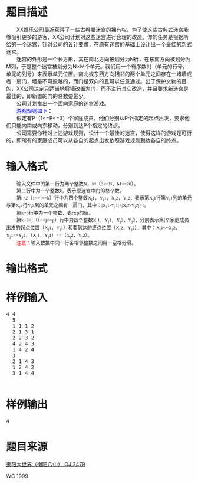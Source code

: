 

# 题目描述


<div class="content">
<div style="text-indent:21pt;">
XX娱乐公司最近获得了一些古希腊迷宫的拥有权，为了使这些古典式迷宫能够吸引更多的游客，<span>XX公司计划对这些迷宫进行合理的改造。你的任务是根据所给的一个迷宫，针对公司的设计要求，在原有迷宫的基础上设计出一个最佳的新式迷宫。</span> 
</div>
<div style="text-indent:21pt;">
迷宫的外形是一个长方形，其在南北方向被划分为<span>N行，在东南方向被划分为M列，于是整个迷宫被划分为N×M个单元。我们用一个有序数对（单元的行号，单元的列号）来表示单元位置。南北或东西方向相邻的两个单元之间存在一堵墙或者一扇门，墙是不可逾越的，而门是双向的且可以任意通过。出于保护文物的目的，XX公司决定只适当地将墙改置为门，而不进行其它改造，并且要求新迷宫是最佳的，即新置的门的总数要最少。</span> 
</div>
<div style="text-indent:21pt;">
公司计划推出一个面向家庭的迷宫游戏。
</div>
<div style="text-indent:21pt;">
<span style="color:blue;">游戏规则如下</span>：
</div>
<div style="text-indent:21pt;">
假定有<span>P（1&lt;=P&lt;=3）个家庭成员，他们分别从P个指定的起点出发，要求他们只能向南或向东移动，分别到达P个指定的终点。</span> 
</div>
<div style="text-indent:21pt;">
公司需要你针对上述游戏规则，设计一个最佳的迷宫，使得这样的游戏是可行的，即所有的家庭成员可以从各自的起点出发依照游戏规则到达各自的终点。
</div>
</div>

# 输入格式


<div class="content">
<p class="MsoNormal" style="margin:0cm 0cm 0pt;text-indent:21pt;">
<span style="font-family:宋体;mso-bidi-font-size:10.5pt;"><span style="font-size:small;">输入文件中的第一行为两个整数<span lang="EN-US">N</span>，<span lang="EN-US">M</span>（<span lang="EN-US">3&lt;=N</span>，<span lang="EN-US">M&lt;=20</span>）。<span lang="EN-US"><o:p></o:p></span></span></span> 
</p>
<p class="MsoNormal" style="margin:0cm 0cm 0pt;text-indent:21pt;">
<span style="font-family:宋体;mso-bidi-font-size:10.5pt;"><span style="font-size:small;">第二行中为一个整数<span lang="EN-US">k</span>，表示原迷宫中门的总个数。<span lang="EN-US"><o:p></o:p></span></span></span> 
</p>
<p class="MsoNormal" style="margin:0cm 0cm 0pt;text-indent:21pt;">
<span style="font-family:宋体;mso-bidi-font-size:10.5pt;"><span style="font-size:small;">第<span lang="EN-US">i+2</span>（<span lang="EN-US">1&lt;=i&lt;=k</span>）行中为四个整数<span lang="EN-US">X<sub>i</sub>1</span>，<span lang="EN-US">Y<sub>i</sub>1</span>，<span lang="EN-US">X<sub>i</sub>2</span>，<span lang="EN-US">Y<sub>i</sub>2</span>，表示第<span lang="EN-US">X<sub>i</sub>1</span>行第<span lang="EN-US">Y<sub>i</sub>1</span>列的单元与第<span lang="EN-US">X<sub>i</sub>2</span>行<span lang="EN-US">Y<sub>i</sub>2</span>列的单元之间有一扇门，其中：<span lang="EN-US">|X<sub>i</sub>1-Y<sub>i</sub>1|+|X<sub>i</sub>2-Y<sub>i</sub>2|=1</span>。<span lang="EN-US"><o:p></o:p></span></span></span> 
</p>
<p class="MsoNormal" style="margin:0cm 0cm 0pt;text-indent:21pt;">
<span style="font-family:宋体;mso-bidi-font-size:10.5pt;"><span style="font-size:small;">第<span lang="EN-US">k+3</span>行中为一个整数，表示<span lang="EN-US">p</span>的值。<span lang="EN-US"><o:p></o:p></span></span></span> 
</p>
<p class="MsoNormal" style="margin:0cm 0cm 0pt;text-indent:21pt;">
<span style="font-family:宋体;mso-bidi-font-size:10.5pt;"><span style="font-size:small;">第<span lang="EN-US">k+3+j</span>（<span lang="EN-US">1&lt;=j&lt;=p</span>）行中为四个整数<span lang="EN-US">X<sub>j</sub>1</span>，<span lang="EN-US">Y<sub>j</sub>1</span>，<span lang="EN-US">X<sub>j</sub>2</span>，<span lang="EN-US">Y<sub>j</sub>2</span>，分别表示第<span lang="EN-US">j</span>个家庭成员出发的起点位置（<span lang="EN-US">X<sub>j</sub>1</span>，<span lang="EN-US">Y<sub>j</sub>1</span>）和要到达的终点位置（<span lang="EN-US">X<sub>j</sub>2</span>，<span lang="EN-US">Y<sub>j</sub>2</span>），其中：<span lang="EN-US">X<sub>j</sub>1&lt;=X<sub>j</sub>2</span>，<span lang="EN-US">Y<sub>j</sub>1&lt;=Y<sub>j</sub>2</span>，（<span lang="EN-US">X<sub>j</sub>1</span>，<span lang="EN-US">Y<sub>j</sub>1</span>）<span lang="EN-US">&lt;&gt;</span>（<span lang="EN-US">X<sub>j</sub>2</span>，<span lang="EN-US">Y<sub>j</sub>2</span>）。<span lang="EN-US"><o:p></o:p></span></span></span> 
</p>
<p class="MsoNormal" style="margin:0cm 0cm 0pt;text-indent:21pt;mso-char-indent-count:2.0;">
<span style="font-size:small;"><span style="color:red;font-family:宋体;mso-bidi-font-size:10.5pt;">注意</span><span style="font-family:宋体;mso-bidi-font-size:10.5pt;">：输入数据中同一行各相邻整数之间用一空格分隔。<span lang="EN-US"><o:p></o:p></span></span></span> 
</p>
</div>

# 输出格式


<div class="content">

# 样例输入


<pre>4 4
  5
  1 1 1 2
  2 1 3 1
  2 2 3 2
  4 2 4 3
  1 4 2 4
  3
  2 1 4 3
  1 2 4 2
  3 1 4 4
  </pre>

# 样例输出


<pre>4</pre>

# 题目来源


<p>
<a href="http://www.lydsy.com/JudgeOnline/problem.php?id=2479">耒阳大世界（衡阳八中） OJ 2479</a> 
</p>
<p>
WC 1999
</p>
